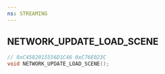 ```yaml
---
ns: STREAMING
---
```

## NETWORK_UPDATE_LOAD_SCENE

```c
// 0xC4582015556D1C46 0xC76E023C
void NETWORK_UPDATE_LOAD_SCENE();
```


